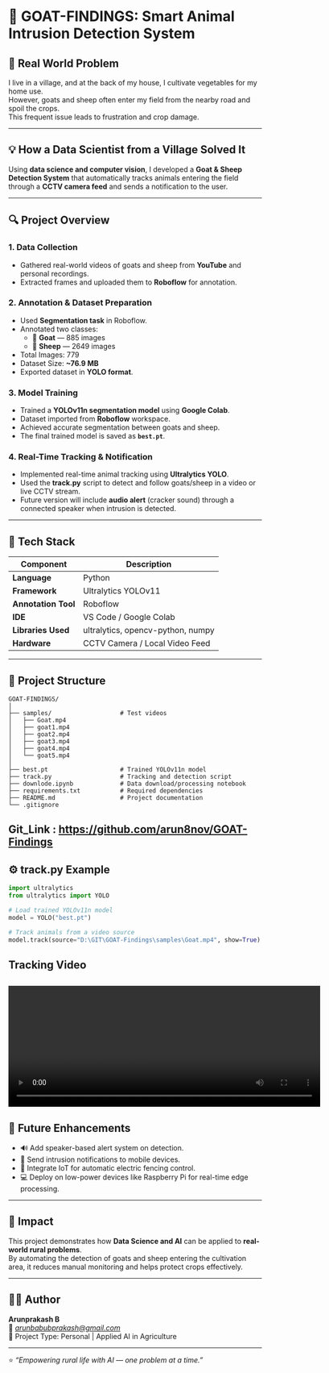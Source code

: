 # 🐐 GOAT-FINDINGS: Smart Animal Intrusion Detection System

## 🌾 Real World Problem
I live in a village, and at the back of my house, I cultivate vegetables for my home use.  
However, goats and sheep often enter my field from the nearby road and spoil the crops.  
This frequent issue leads to frustration and crop damage.

---

## 💡 How a Data Scientist from a Village Solved It
Using **data science and computer vision**, I developed a **Goat & Sheep Detection System** that automatically tracks animals entering the field through a **CCTV camera feed** and sends a notification to the user.

---

## 🔍 Project Overview

### 1. Data Collection
- Gathered real-world videos of goats and sheep from **YouTube** and personal recordings.  
- Extracted frames and uploaded them to **Roboflow** for annotation.

### 2. Annotation & Dataset Preparation
- Used **Segmentation task** in Roboflow.  
- Annotated two classes:  
  - 🐐 **Goat** — 885 images  
  - 🐏 **Sheep** — 2649 images  
- Total Images: 779  
- Dataset Size: **~76.9 MB**  
- Exported dataset in **YOLO format**.

### 3. Model Training
- Trained a **YOLOv11n segmentation model** using **Google Colab**.  
- Dataset imported from **Roboflow** workspace.  
- Achieved accurate segmentation between goats and sheep.  
- The final trained model is saved as **`best.pt`**.

### 4. Real-Time Tracking & Notification
- Implemented real-time animal tracking using **Ultralytics YOLO**.  
- Used the **track.py** script to detect and follow goats/sheep in a video or live CCTV stream.  
- Future version will include **audio alert** (cracker sound) through a connected speaker when intrusion is detected.

---

## 🧠 Tech Stack

| Component | Description |
|------------|--------------|
| **Language** | Python |
| **Framework** | Ultralytics YOLOv11 |
| **Annotation Tool** | Roboflow |
| **IDE** | VS Code / Google Colab |
| **Libraries Used** | ultralytics, opencv-python, numpy |
| **Hardware** | CCTV Camera / Local Video Feed |

---

## 📂 Project Structure
```
GOAT-FINDINGS/
│
├── samples/                   # Test videos
│   ├── Goat.mp4
│   ├── goat1.mp4
│   ├── goat2.mp4
│   ├── goat3.mp4
│   ├── goat4.mp4
│   └── goat5.mp4
│
├── best.pt                    # Trained YOLOv11n model
├── track.py                   # Tracking and detection script
├── downlode.ipynb             # Data download/processing notebook
├── requirements.txt           # Required dependencies
├── README.md                  # Project documentation
└── .gitignore
```
Git_Link : https://github.com/arun8nov/GOAT-Findings
---

## ⚙️ track.py Example
```python
import ultralytics
from ultralytics import YOLO

# Load trained YOLOv11n model
model = YOLO("best.pt")

# Track animals from a video source
model.track(source="D:\GIT\GOAT-Findings\samples\Goat.mp4", show=True)
```
## Tracking Video

<video src="Goat_Tracking.mp4" width="620" height="240" controls></video>
---

## 🚀 Future Enhancements
- 🔊 Add speaker-based alert system  on detection.  
- 📱 Send intrusion notifications to mobile devices.  
- 🤖 Integrate IoT for automatic electric fencing control.  
- 💻 Deploy on low-power devices like Raspberry Pi for real-time edge processing.

---

## 🌱 Impact
This project demonstrates how **Data Science and AI** can be applied to **real-world rural problems**.  
By automating the detection of goats and sheep entering the cultivation area, it reduces manual monitoring and helps protect crops effectively.

---

## 👨‍💻 Author
**Arunprakash B**  
📧 *arunbabubprakash@gmail.com*  
🔗 Project Type: Personal | Applied AI in Agriculture  

---

⭐ *“Empowering rural life with AI — one problem at a time.”*
